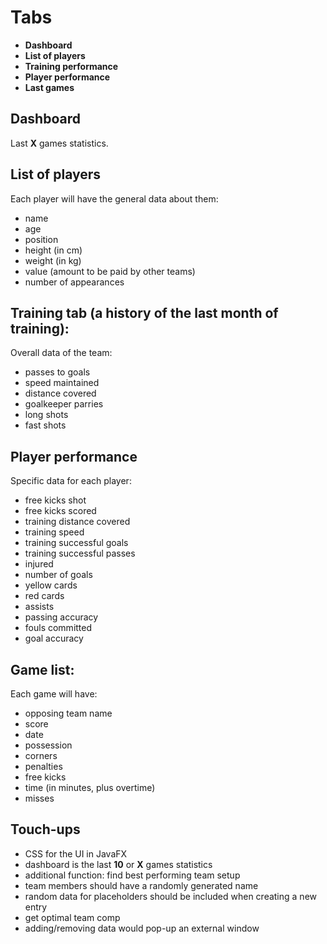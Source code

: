 # Tabs

- **Dashboard**
- **List of players**
- **Training performance**
- **Player performance**
- **Last games**


## Dashboard
Last **X** games statistics.


## List of players
Each player will have the general data about them:
- name
- age
- position
- height (in cm)
- weight (in kg)
- value (amount to be paid by other teams)
- number of appearances


## Training tab (a history of the last month of training):
Overall data of the team:
- passes to goals
- speed maintained
- distance covered
- goalkeeper parries
- long shots
- fast shots


## Player performance
Specific data for each player:
- free kicks shot
- free kicks scored
- training distance covered
- training speed
- training successful goals
- training successful passes
- injured
- number of goals
- yellow cards
- red cards
- assists
- passing accuracy
- fouls committed
- goal accuracy


## Game list:
Each game will have:
- opposing team name
- score
- date
- possession
- corners
- penalties
- free kicks
- time (in minutes, plus overtime)
- misses


## Touch-ups
- CSS for the UI in JavaFX
- dashboard is the last **10** or **X** games statistics
- additional function: find best performing team setup
- team members should have a randomly generated name
- random data for placeholders should be included when creating a new entry
- get optimal team comp
- adding/removing data would pop-up an external window
